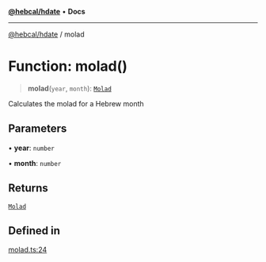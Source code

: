 [**@hebcal/hdate**](../README.md) • **Docs**

***

[@hebcal/hdate](../globals.md) / molad

# Function: molad()

> **molad**(`year`, `month`): [`Molad`](../type-aliases/Molad.md)

Calculates the molad for a Hebrew month

## Parameters

• **year**: `number`

• **month**: `number`

## Returns

[`Molad`](../type-aliases/Molad.md)

## Defined in

[molad.ts:24](https://github.com/hebcal/hdate-js/blob/0598d33c365bb80f37dc49c0f800617668c63a8d/src/molad.ts#L24)
